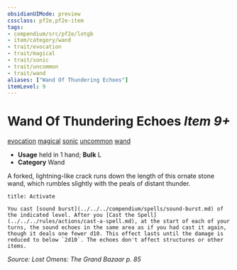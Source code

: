 ```yaml
---
obsidianUIMode: preview
cssclass: pf2e,pf2e-item
tags:
- compendium/src/pf2e/lotgb
- item/category/wand
- trait/evocation
- trait/magical
- trait/sonic
- trait/uncommon
- trait/wand
aliases: ["Wand Of Thundering Echoes"]
itemLevel: 9
---
```

# Wand Of Thundering Echoes *Item 9+*  
[evocation](../../../rules/traits/evocation.md)  [magical](../../../rules/traits/magical.md)  [sonic](../../../rules/traits/sonic.md)  [uncommon](../../../rules/traits/uncommon.md)  [wand](../../../rules/traits/wand.md)  

- **Usage** held in 1 hand; **Bulk** L
- **Category** Wand

A forked, lightning-like crack runs down the length of this ornate stone wand, which rumbles slightly with the peals of distant thunder.

```ad-embed-ability
title: Activate

You cast [sound burst](../../../compendium/spells/sound-burst.md) of the indicated level. After you [Cast the Spell](../../../rules/actions/cast-a-spell.md), at the start of each of your turns, the sound echoes in the same area as if you had cast it again, though it deals one fewer d10. This effect lasts until the damage is reduced to below `2d10`. The echoes don't affect structures or other items.
```

*Source: Lost Omens: The Grand Bazaar p. 85*
